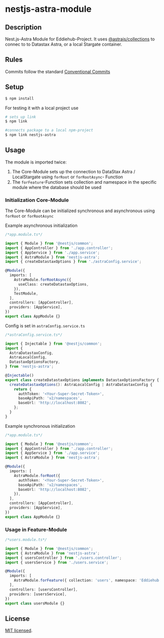 # nestjs-astra-module

## Description

Nest.js-Astra Module for Eddiehub-Project. It uses [@astrajs/collections](https://github.com/datastax/astrajs/tree/master/packages/collections) to connec to to Datastax Astra, or a local Stargate container.

## Rules

Commits follow the standard [Conventional Commits](https://www.conventionalcommits.org/en/v1.0.0/)

## Setup

```bash
$ npm install
```

For testing it with a local project use

```bash
# sets up link
$ npm link

#connects package to a local npm-project
$ npm link nestjs-astra
```

## Usage

The module is imported twice:

1. The Core-Module sets up the connection to DataStax Astra / LocalStargate using `forRoot` or `forRootAsync`- Function
1. The `forFeature`-Function sets collection and namespace in the specific module where the database should be used

### Initialization Core-Module

The Core-Module can be initialized synchronous and asynchronous using `forRoot` or `forRootAsync`

Example asynchronous initialization

```ts
/*app.module.ts*/

import { Module } from '@nestjs/common';
import { AppController } from './app.controller';
import { AppService } from './app.service';
import { AstraModule } from 'nestjs-astra';
import { createDatastaxOptions } from './astraConfig.service';

@Module({
  imports: [
    AstraModule.forRootAsync({
      useClass: createDatastaxOptions,
    }),
    TestModule,
  ],
  controllers: [AppController],
  providers: [AppService],
})
export class AppModule {}
```

Config is set in `astraConfig.service.ts`

```ts
/*astraConfig.service.ts*/

import { Injectable } from '@nestjs/common';
import {
  AstraDatastaxConfig,
  AstraLocalConfig,
  DatastaxOptionsFactory,
} from 'nestjs-astra';

@Injectable()
export class createDatastaxOptions implements DatastaxOptionsFactory {
  createDatastaxOptions(): AstraLocalConfig | AstraDatastaxConfig {
    return {
      authToken: '<Your-Super-Secret-Token>',
      baseApiPath: 'v2/namespaces',
      baseUrl: 'http://localhost:8082',
    };
  }
}
```

Example synchronous initialization

```ts
/*app.module.ts*/

import { Module } from '@nestjs/common';
import { AppController } from './app.controller';
import { AppService } from './app.service';
import { AstraModule } from 'nestjs-astra';

@Module({
  imports: [
    AstraModule.forRoot({
      authToken: '<Your-Super-Secret-Token>',
      baseApiPath: 'v2/namespaces',
      baseUrl: 'http://localhost:8082',
    }),
  ],
  controllers: [AppController],
  providers: [AppService],
})
export class AppModule {}
```

### Usage in Feature-Module

```ts
/*users.module.ts*/

import { Module } from '@nestjs/common';
import { AstraModule } from 'nestjs-astra';
import { usersController } from './users.controller';
import { usersService } from './users.service';

@Module({
  imports: [
    AstraModule.forFeature({ collection: 'users', namespace: 'Eddiehub' }),
  ],
  controllers: [usersController],
  providers: [usersService],
})
export class usersModule {}
```

## License

[MIT licensed](LICENSE).
